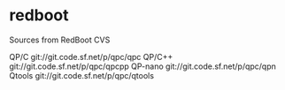 redboot
=======

Sources from RedBoot CVS

QP/C	git://git.code.sf.net/p/qpc/qpc
QP/C++	git://git.code.sf.net/p/qpc/qpcpp
QP-nano	git://git.code.sf.net/p/qpc/qpn
Qtools	git://git.code.sf.net/p/qpc/qtools
